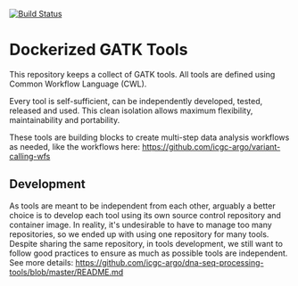 [![Build Status](https://travis-ci.org/icgc-argo/gatk-tools.svg?branch=master)](https://travis-ci.org/icgc-argo/gatk-tools)
# Dockerized GATK Tools

This repository keeps a collect of GATK tools. All tools are defined using Common Workflow Language (CWL).

Every tool is self-sufficient, can be independently developed, tested, released and used. This clean isolation allows maximum flexibility, maintainability and portability.

These tools are building blocks to create multi-step data analysis workflows as needed, like the
workflows here: https://github.com/icgc-argo/variant-calling-wfs

## Development
As tools are meant to be independent from each other, arguably a better choice is to
develop each tool using its own source control repository and container image. In
reality, it's undesirable to have to manage too many repositories, so we ended up
with using one repository for many tools. Despite sharing the same repository, in
tools development, we still want to follow good practices to ensure as much as possible
tools are independent. See more details: https://github.com/icgc-argo/dna-seq-processing-tools/blob/master/README.md
